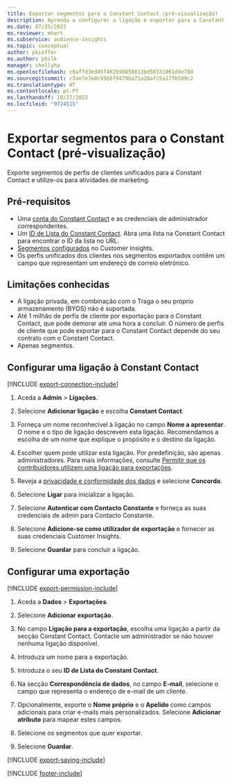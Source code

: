 ```yaml
---
title: Exportar segmentos para o Constant Contact (pré-visualização)
description: Aprenda a configurar a ligação e exportar para a Constant Contact.
ms.date: 07/25/2022
ms.reviewer: mhart
ms.subservice: audience-insights
ms.topic: conceptual
author: pkieffer
ms.author: philk
manager: shellyha
ms.openlocfilehash: c0affd3ed45f462696850813bd50331061dde780
ms.sourcegitcommit: c3ae7e7e0c9566f9479ba71a26afc5a17fb589c2
ms.translationtype: HT
ms.contentlocale: pt-PT
ms.lasthandoff: 10/27/2022
ms.locfileid: "9724515"
---
```

# <a name="export-segments-to-constant-contact-preview"></a>Exportar segmentos para o Constant Contact (pré-visualização)

Exporte segmentos de perfis de clientes unificados para a Constant Contact e utilize-os para atividades de marketing.

## <a name="prerequisites"></a>Pré-requisitos

- Uma [conta do Constant Contact](https://www.constantcontact.com/account-home) e as credenciais de administrador correspondentes.
- Um [ID de Lista do Constant Contact](https://app.constantcontact.com/pages/contacts/ui#lists). Abra uma lista na Constant Contact para encontrar o ID da lista no URL.
- [Segmentos configurados](segments.md) no Customer Insights.
- Os perfis unificados dos clientes nos segmentos exportados contêm um campo que representam um endereço de correio eletrónico.

## <a name="known-limitations"></a>Limitações conhecidas

- A ligação privada, em combinação com o Traga o seu próprio armazenamento (BYOS) não é suportada.
- Até 1 milhão de perfis de cliente por exportação para o Constant Contact, que pode demorar até uma hora a concluir. O número de perfis de cliente que pode exportar para o Constant Contact depende do seu contrato com o Constant Contact.
- Apenas segmentos.

## <a name="set-up-connection-to-constant-contact"></a>Configurar uma ligação à Constant Contact

[!INCLUDE [export-connection-include](includes/export-connection-admn.md)]

1. Aceda a **Admin** > **Ligações**.

1. Selecione **Adicionar ligação** e escolha **Constant Contact**.

1. Forneça um nome reconhecível à ligação no campo **Nome a apresentar**. O nome e o tipo de ligação descrevem esta ligação. Recomendamos a escolha de um nome que explique o propósito e o destino da ligação.

1. Escolher quem pode utilizar esta ligação. Por predefinição, são apenas administradores. Para mais informações, consulte [Permitir que os contribuidores utilizem uma ligação para exportações](connections.md#allow-contributors-to-use-a-connection-for-exports).

1. Reveja a [privacidade e conformidade dos dados](connections.md#data-privacy-and-compliance) e selecione **Concordo**.

1. Selecione **Ligar** para inicializar a ligação.

1. Selecione **Autenticar com Contacto Constante** e forneça as suas credenciais de admin para Contacto Constante.

1. Selecione **Adicione-se como utilizador de exportação** e fornecer as suas credenciais Customer Insights.

1. Selecione **Guardar** para concluir a ligação.

## <a name="configure-an-export"></a>Configurar uma exportação

[!INCLUDE [export-permission-include](includes/export-permission.md)]

1. Aceda a **Dados** > **Exportações**.

1. Selecione **Adicionar exportação**.

1. No campo **Ligação para a exportação**, escolha uma ligação a partir da secção Constant Contact. Contacte um administrador se não houver nenhuma ligação disponível.

1. Introduza um nome para a exportação.

1. Introduza o seu **ID de Lista do Constant Contact**.

1. Na secção **Correspondência de dados**, no campo **E-mail**, selecione o campo que representa o endereço de e-mail de um cliente.

1. Opcionalmente, exporte o **Nome próprio** e o **Apelido** como campos adicionais para criar e-mails mais personalizados. Selecione **Adicionar atributo** para mapear estes campos.

1. Selecione os segmentos que quer exportar.

1. Selecione **Guardar**.

[!INCLUDE [export-saving-include](includes/export-saving.md)]

[!INCLUDE [footer-include](includes/footer-banner.md)]
